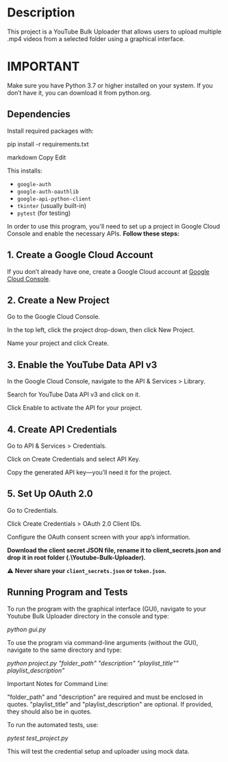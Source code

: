 # Description

This project is a YouTube Bulk Uploader that allows users to upload multiple .mp4 videos from a selected folder using a graphical interface.

# IMPORTANT

Make sure you have Python 3.7 or higher installed on your system. If you don’t have it, you can download it from python.org.

## Dependencies

Install required packages with:

pip install -r requirements.txt

markdown
Copy
Edit

This installs:

- `google-auth`
- `google-auth-oauthlib`
- `google-api-python-client`
- `tkinter` (usually built-in)
- `pytest` (for testing)

In order to use this program, you'll need to set up a project in Google Cloud Console and enable the necessary APIs. **Follow these steps:**

## 1. Create a Google Cloud Account

If you don’t already have one, create a Google Cloud account at [Google Cloud Console](https://console.cloud.google.com/).

## 2. Create a New Project

Go to the Google Cloud Console.

In the top left, click the project drop-down, then click New Project.

Name your project and click Create.

## 3. Enable the YouTube Data API v3

In the Google Cloud Console, navigate to the API & Services > Library.

Search for YouTube Data API v3 and click on it.

Click Enable to activate the API for your project.

## 4. Create API Credentials

Go to API & Services > Credentials.

Click on Create Credentials and select API Key.

Copy the generated API key—you’ll need it for the project.

## 5. Set Up OAuth 2.0

Go to Credentials.

Click Create Credentials > OAuth 2.0 Client IDs.

Configure the OAuth consent screen with your app’s information.

**Download the client secret JSON file, rename it to client_secrets.json and drop it in root folder (.\Youtube-Bulk-Uploader).**

⚠️ **Never share your `client_secrets.json` or `token.json`.**

## Running Program and Tests

To run the program with the graphical interface (GUI), navigate to your Youtube Bulk Uploader directory in the console and type:

_python gui.py_

To use the program via command-line arguments (without the GUI), navigate to the same directory and type:

_python project.py "folder_path" "description" "playlist_title"" playlist_description"_

Important Notes for Command Line:

"folder_path" and "description" are required and must be enclosed in quotes.
"playlist_title" and "playlist_description" are optional. If provided, they should also be in quotes.

To run the automated tests, use:

_pytest test_project.py_

This will test the credential setup and uploader using mock data.
